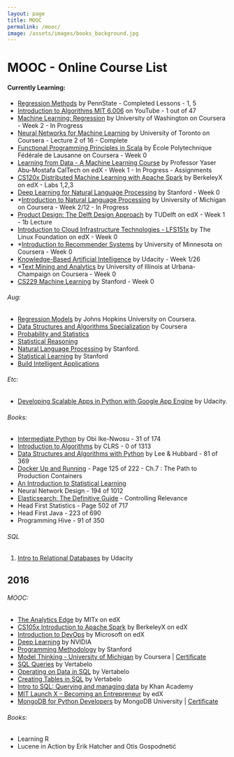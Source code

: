 ```yaml
---
layout: page
title: MOOC
permalink: /mooc/
image: /assets/images/books_background.jpg
---
```


# MOOC - Online Course List

#### Currently Learning: 

- [Regression Methods](https://onlinecourses.science.psu.edu/stat501) by PennState - Completed Lessons - 1, 5
- [Introduction to Algorithms MIT 6.006](https://www.youtube.com/playlist?list=PLUl4u3cNGP61Oq3tWYp6V_F-5jb5L2iHb) on YouTube - 1 out of 47
- [Machine Learning: Regression](https://www.coursera.org/learn/ml-regression) by University of Washington on Coursera - Week 2 - In Progress
- [Neural Networks for Machine Learning](https://www.coursera.org/learn/neural-networks) by University of Toronto on Coursera - Lecture 2 of 16 - Complete
- [Functional Programming Principles in Scala](https://www.coursera.org/learn/progfun1) by École Polytechnique Fédérale de Lausanne on Coursera  - Week 0
- [Learning from Data - A Machine Learning Course](http://work.caltech.edu/telecourse.html#lectures) by Professor Yaser Abu-Mostafa CalTech on edX - Week 1 - In Progress - Assignments
- [CS120x Distributed Machine Learning with Apache Spark](https://courses.edx.org/courses/course-v1:BerkeleyX+CS120x+2T2016) by BerkeleyX on edX - Labs 1,2,3
- [Deep Learning for Natural Language Processing](http://cs224d.stanford.edu/index.html) by Stanford - Week 0
- *[Introduction to Natural Language Processing](https://www.coursera.org/learn/natural-language-processing) by University of Michigan on Coursera - Week 2/12 - In Progress
- [Product Design: The Delft Design Approach](https://www.edx.org/course/product-design-delft-design-approach-delftx-dda691x-0) by TUDelft on edX - Week 1 - 1b Lecture
- [Introduction to Cloud Infrastructure Technologies - LFS151x](https://www.edx.org/course/introduction-cloud-infrastructure-linuxfoundationx-lfs151-x#!) by The Linux Foundation on edX - Week 0
- *[Introduction to Recommender Systems](https://www.coursera.org/learn/recommender-systems) by University of Minnesota on Coursera - Week 0
- [Knowledge-Based Artificial Intelligence](https://www.udacity.com/course/knowledge-based-ai-cognitive-systems--ud409) by Udacity - Week 1/26
- *[Text Mining and Analytics](https://www.coursera.org/specializations/data-mining) by University of Illinois at Urbana-Champaign on Coursera - Week 0
- [CS229 Machine Learning](http://cs229.stanford.edu/materials.html) by Stanford - Week 0


###### Aug:

- [Regression Models](https://www.coursera.org/learn/regression-models) by Johns Hopkins University on Coursera.
- [Data Structures and Algorithms Specialization](https://www.coursera.org/specializations/data-structures-algorithms) by Coursera
- [Probability and Statistics](https://lagunita.stanford.edu/courses/OLI/ProbStat/Open/about)
- [Statistical Reasoning](https://lagunita.stanford.edu/courses/OLI/StatReasoning/Open/about)
- [Natural Language Processing](https://www.coursera.org/course/nlp) by Stanford.
- [Statistical Learning](https://lagunita.stanford.edu/courses/HumanitiesSciences/StatLearning/Winter2016/about) by Stanford
- [Build Intelligent Applications](https://www.coursera.org/specializations/machine-learning)

###### Etc:
- [Developing Scalable Apps in Python with Google App Engine](https://www.udacity.com/course/developing-scalable-apps-in-python--ud858) by Udacity.

###### Books:

- [Intermediate Python](https://leanpub.com/intermediatepython) by Obi Ike-Nwosu - 31 of 174
- [Introduction to Algorithms](https://mitpress.mit.edu/books/introduction-algorithms) by CLRS - 0 of 1313
- [Data Structures and Algorithms with Python]() by Lee & Hubbard - 81 of 369
- [Docker Up and Running](http://shop.oreilly.com/product/0636920036142.do) - Page 125 of 222 - Ch.7 : The Path to Production Containers
- [An Introduction to Statistical Learning](http://www-bcf.usc.edu/~gareth/ISL/)
- Neural Network Design - 194 of 1012
- [Elasticsearch: The Definitive Guide](https://www.elastic.co/guide/en/elasticsearch/guide/current/index.html) - Controlling Relevance
- Head First Statistics - Page 502 of 717
- Head First Java - 223 of 690
- Programming Hive - 91 of 350


###### SQL
1. [Intro to Relational Databases](https://www.udacity.com/course/intro-to-relational-databases--ud197) by Udacity

## 2016

###### MOOC:

- [The Analytics Edge](https://www.edx.org/course/analytics-edge-mitx-15-071x-2) by MITx on edX
- [CS105x Introduction to Apache Spark](https://courses.edx.org/courses/course-v1:BerkeleyX+CS105x+1T2016) by BerkeleyX on edX
- [Introduction to DevOps](https://www.edx.org/course/introduction-devops-microsoft-dev212x) by Microsoft on edX
- [Deep Learning](https://developer.nvidia.com/deep-learning-courses) by NVIDIA
- [Programming Methodology](https://see.stanford.edu/Course/CS106A) by Stanford
- [Model Thinking - University of Michigan](https://www.coursera.org/learn/model-thinking) by Coursera | [Certificate](https://github.com/KartikKannapur/kartikkannapur.github.io/blob/master/mooc_certificates/Model_Thinking_Coursera_Michigan.png)
- [SQL Queries](https://academy.vertabelo.com/course/sql-queries) by Vertabelo
- [Operating on Data in SQL](https://academy.vertabelo.com/course/operating-on-data-in-sql) by Vertabelo
- [Creating Tables in SQL](https://academy.vertabelo.com/course/creating-tables-in-sql) by Vertabelo
- [Intro to SQL: Querying and managing data](https://www.khanacademy.org/computing/computer-programming/sql) by Khan Academy
- [MIT Launch X – Becoming an Entrepreneur](https://www.edx.org/course/becoming-entrepreneur-mitx-launch-x) by edX
- [MongoDB for Python Developers](https://university.mongodb.com/courses/M101P/about) by MongoDB University | [Certificate](https://github.com/KartikKannapur/kartikkannapur.github.io/blob/master/mooc_certificates/MongoDB_M101P_Certificate.pdf)


###### Books:
- Learning R
- Lucene in Action by Erik Hatcher and Otis Gospodnetić
